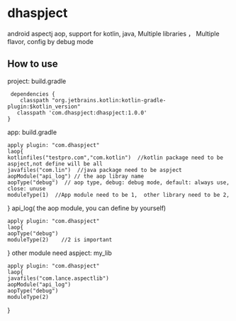 # dhaspject
android  aspectj aop, support for kotlin, java, Multiple libraries ， Multiple flavor, config by  debug mode




## How to use

project:  build.gradle   

     dependencies {
        classpath "org.jetbrains.kotlin:kotlin-gradle-plugin:$kotlin_version"
       classpath 'com.dhaspject:dhaspject:1.0.0'
    }
app: build.gradle

    apply plugin: "com.dhaspject"
    laop{
    kotlinfiles("testpro.com","com.kotlin")  //kotlin package need to be aspject,not define will be all
    javafiles("com.lin")  //java package need to be aspject
    aopModule("api_log") // the aop libray name 
    aopType("debug")  // aop type, debug: debug mode, default: always use, close: unuse
    moduleType(1)  //App module need to be 1,  other library need to be 2, 
}
api_log( the aop module, you can define by yourself)

    apply plugin: "com.dhaspject"
    laop{
    aopType("debug")
    moduleType(2)    //2 is important
}
other module need aspject:
my_lib

    apply plugin: "com.dhaspject"
    laop{
    javafiles("com.lance.aspectlib")
    aopModule("api_log")
    aopType("debug")
    moduleType(2)
}
